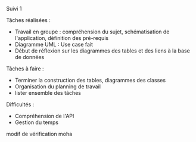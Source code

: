 Suivi 1

Tâches réalisées : 
- Travail en groupe : compréhension du sujet, schématisation de l'application, définition des pré-requis
- Diagramme UML : Use case fait
- Début de réflexion sur les diagrammes des tables et des liens à la base de données

Tâches à faire : 
- Terminer la construction des tables, diagrammes des classes
- Organisation du planning de travail
- lister ensemble des tâches

Difficultés :
- Compréhension de l'API
- Gestion du temps

modif de vérification
moha